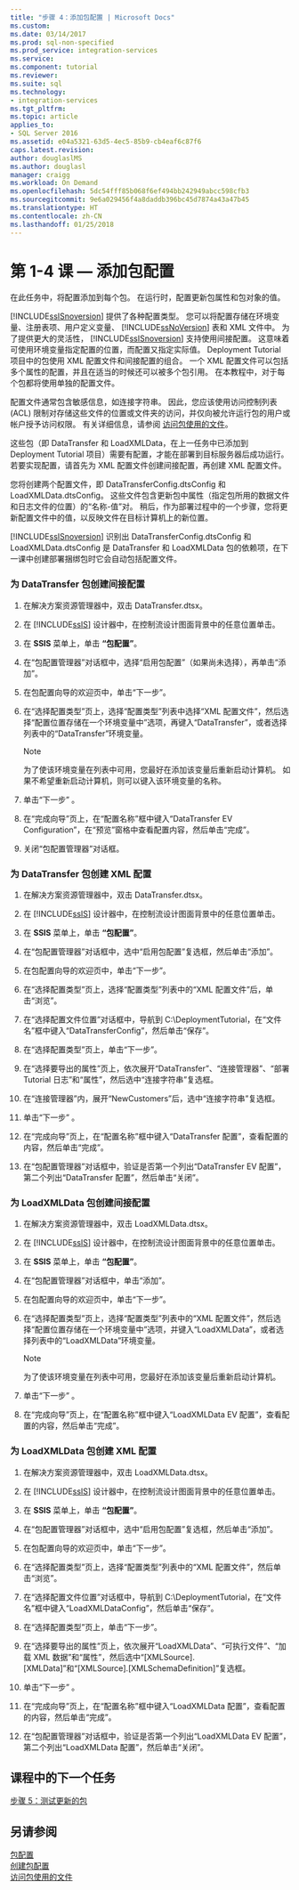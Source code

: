```yaml
---
title: "步骤 4：添加包配置 | Microsoft Docs"
ms.custom: 
ms.date: 03/14/2017
ms.prod: sql-non-specified
ms.prod_service: integration-services
ms.service: 
ms.component: tutorial
ms.reviewer: 
ms.suite: sql
ms.technology:
- integration-services
ms.tgt_pltfrm: 
ms.topic: article
applies_to:
- SQL Server 2016
ms.assetid: e04a5321-63d5-4ec5-85b9-cb4eaf6c87f6
caps.latest.revision: 
author: douglaslMS
ms.author: douglasl
manager: craigg
ms.workload: On Demand
ms.openlocfilehash: 5dc54fff85b068f6ef494bb242949abcc598cfb3
ms.sourcegitcommit: 9e6a029456f4a8daddb396bc45d7874a43a47b45
ms.translationtype: HT
ms.contentlocale: zh-CN
ms.lasthandoff: 01/25/2018
---
```

# <a name="lesson-1-4---adding-package-configurations"></a>第 1-4 课 — 添加包配置
在此任务中，将配置添加到每个包。 在运行时，配置更新包属性和包对象的值。  
  
[!INCLUDE[ssISnoversion](../includes/ssisnoversion-md.md)] 提供了各种配置类型。 您可以将配置存储在环境变量、注册表项、用户定义变量、 [!INCLUDE[ssNoVersion](../includes/ssnoversion-md.md)] 表和 XML 文件中。 为了提供更大的灵活性， [!INCLUDE[ssISnoversion](../includes/ssisnoversion-md.md)] 支持使用间接配置。 这意味着可使用环境变量指定配置的位置，而配置又指定实际值。 Deployment Tutorial 项目中的包使用 XML 配置文件和间接配置的组合。 一个 XML 配置文件可以包括多个属性的配置，并且在适当的时候还可以被多个包引用。 在本教程中，对于每个包都将使用单独的配置文件。  
  
配置文件通常包含敏感信息，如连接字符串。 因此，您应该使用访问控制列表 (ACL) 限制对存储这些文件的位置或文件夹的访问，并仅向被允许运行包的用户或帐户授予访问权限。 有关详细信息，请参阅 [访问包使用的文件](../integration-services/security/security-overview-integration-services.md#files)。  
  
这些包（即 DataTransfer 和 LoadXMLData，在上一任务中已添加到 Deployment Tutorial 项目）需要有配置，才能在部署到目标服务器后成功运行。 若要实现配置，请首先为 XML 配置文件创建间接配置，再创建 XML 配置文件。  
  
您将创建两个配置文件，即 DataTransferConfig.dtsConfig 和 LoadXMLData.dtsConfig。 这些文件包含更新包中属性（指定包所用的数据文件和日志文件的位置）的“名称-值”对。 稍后，作为部署过程中的一个步骤，您将更新配置文件中的值，以反映文件在目标计算机上的新位置。  
  
[!INCLUDE[ssISnoversion](../includes/ssisnoversion-md.md)] 识别出 DataTransferConfig.dtsConfig 和 LoadXMLData.dtsConfig 是 DataTransfer 和 LoadXMLData 包的依赖项，在下一课中创建部署捆绑包时它会自动包括配置文件。  
  
### <a name="to-create-indirect-configuration-for-the-datatransfer-package"></a>为 DataTransfer 包创建间接配置  
  
1.  在解决方案资源管理器中，双击 DataTransfer.dtsx。  
  
2.  在 [!INCLUDE[ssIS](../includes/ssis-md.md)] 设计器中，在控制流设计图面背景中的任意位置单击。  
  
3.  在 **SSIS** 菜单上，单击 **“包配置”**。  
  
4.  在“包配置管理器”对话框中，选择“启用包配置”（如果尚未选择），再单击“添加”。  
  
5.  在包配置向导的欢迎页中，单击“下一步”。  
  
6.  在“选择配置类型”页上，选择“配置类型”列表中选择“XML 配置文件”，然后选择“配置位置存储在一个环境变量中”选项，再键入“DataTransfer”，或者选择列表中的“DataTransfer”环境变量。  
  
    > [!NOTE]  
    > 为了使该环境变量在列表中可用，您最好在添加该变量后重新启动计算机。 如果不希望重新启动计算机，则可以键入该环境变量的名称。  
  
7.  单击“下一步” 。  
  
8.  在“完成向导”页上，在“配置名称”框中键入“DataTransfer EV Configuration”，在“预览”窗格中查看配置内容，然后单击“完成”。  
  
9. 关闭“包配置管理器”对话框。  
  
### <a name="to-create-the-xml-configuration-for-the-datatransfer-package"></a>为 DataTransfer 包创建 XML 配置  
  
1.  在解决方案资源管理器中，双击 DataTransfer.dtsx。  
  
2.  在 [!INCLUDE[ssIS](../includes/ssis-md.md)] 设计器中，在控制流设计图面背景中的任意位置单击。  
  
3.  在 **SSIS** 菜单上，单击 **“包配置”**。  
  
4.  在“包配置管理器”对话框中，选中“启用包配置”复选框，然后单击“添加”。  
  
5.  在包配置向导的欢迎页中，单击“下一步”。  
  
6.  在“选择配置类型”页上，选择“配置类型”列表中的“XML 配置文件”后，单击“浏览”。  
  
7.  在“选择配置文件位置”对话框中，导航到 C:\DeploymentTutorial，在“文件名”框中键入“DataTransferConfig”，然后单击“保存”。  
  
8.  在“选择配置类型”页上，单击“下一步”。  
  
9. 在“选择要导出的属性”页上，依次展开“DataTransfer”、“连接管理器”、“部署 Tutorial 日志”和“属性”，然后选中“连接字符串”复选框。  
  
10. 在“连接管理器”内，展开“NewCustomers”后，选中“连接字符串”复选框。  
  
11. 单击“下一步” 。  
  
12. 在“完成向导”页上，在“配置名称”框中键入“DataTransfer 配置”，查看配置的内容，然后单击“完成”。  
  
13. 在“包配置管理器”对话框中，验证是否第一个列出“DataTransfer EV 配置”，第二个列出“DataTransfer 配置”，然后单击“关闭”。  
  
### <a name="to-create-indirect-configuration-for-the-loadxmldata-package"></a>为 LoadXMLData 包创建间接配置  
  
1.  在解决方案资源管理器中，双击 LoadXMLData.dtsx。  
  
2.  在 [!INCLUDE[ssIS](../includes/ssis-md.md)] 设计器中，在控制流设计图面背景中的任意位置单击。  
  
3.  在 **SSIS** 菜单上，单击 **“包配置”**。  
  
4.  在“包配置管理器”对话框中，单击“添加”。  
  
5.  在包配置向导的欢迎页中，单击“下一步”。  
  
6.  在“选择配置类型”页上，选择“配置类型”列表中的“XML 配置文件”，然后选择“配置位置存储在一个环境变量中”选项，并键入“LoadXMLData”，或者选择列表中的“LoadXMLData”环境变量。  
  
    > [!NOTE]  
    > 为了使该环境变量在列表中可用，您最好在添加该变量后重新启动计算机。  
  
7.  单击“下一步” 。  
  
8.  在“完成向导”页上，在“配置名称”框中键入“LoadXMLData EV 配置”，查看配置的内容，然后单击“完成”。  
  
### <a name="to-create-the-xml-configuration-for-the-loadxmldata-package"></a>为 LoadXMLData 包创建 XML 配置  
  
1.  在解决方案资源管理器中，双击 LoadXMLData.dtsx。  
  
2.  在 [!INCLUDE[ssIS](../includes/ssis-md.md)] 设计器中，在控制流设计图面背景中的任意位置单击。  
  
3.  在 **SSIS** 菜单上，单击 **“包配置”**。  
  
4.  在“包配置管理器”对话框中，选中“启用包配置”复选框，然后单击“添加”。  
  
5.  在包配置向导的欢迎页中，单击“下一步”。  
  
6.  在“选择配置类型”页上，选择“配置类型”列表中的“XML 配置文件”，然后单击“浏览”。  
  
7.  在“选择配置文件位置”对话框中，导航到 C:\DeploymentTutorial，在“文件名”框中键入“LoadXMLDataConfig”，然后单击“保存”。  
  
8.  在“选择配置类型”页上，单击“下一步”。  
  
9. 在“选择要导出的属性”页上，依次展开“LoadXMLData”、“可执行文件”、“加载 XML 数据”和“属性”，然后选中“[XMLSource].[XMLData]”和“[XMLSource].[XMLSchemaDefinition]”复选框。  
  
10. 单击“下一步” 。  
  
11. 在“完成向导”页上，在“配置名称”框中键入“LoadXMLData 配置”，查看配置的内容，然后单击“完成”。  
  
12. 在“包配置管理器”对话框中，验证是否第一个列出“LoadXMLData EV 配置”，第二个列出“LoadXMLData 配置”，然后单击“关闭”。  
  
## <a name="next-task-in-lesson"></a>课程中的下一个任务  
[步骤 5：测试更新的包](../integration-services/lesson-1-5-testing-the-updated-packages.md)  
  
## <a name="see-also"></a>另请参阅  
[包配置](../integration-services/packages/package-configurations.md)  
[创建包配置](../integration-services/packages/create-package-configurations.md)  
[访问包使用的文件](../integration-services/security/security-overview-integration-services.md#files)  
